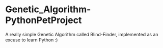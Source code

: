 # Genetic_Algorithm-PythonPetProject
A really simple Genetic Algorithm called Blind-Finder, implemented as an excuse to learn Python :)

